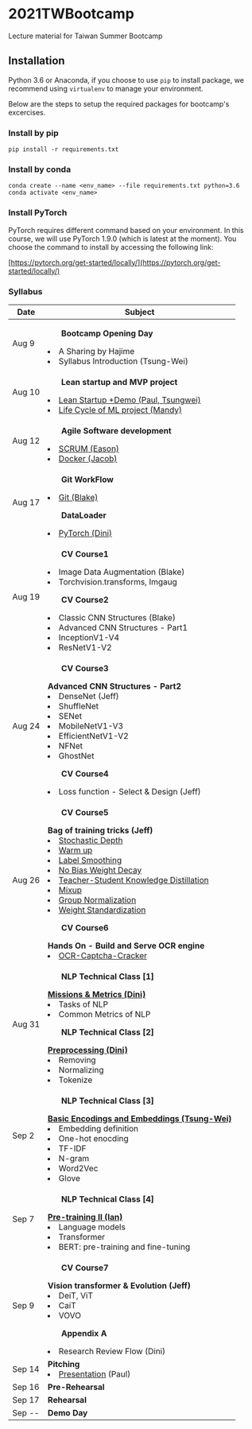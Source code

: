 # 2021TWBootcamp
Lecture material for Taiwan Summer Bootcamp

## Installation

Python 3.6 or Anaconda, if you choose to use `pip` to install package, we
recommend using `virtualenv` to manage your environment.

Below are the steps to setup the required packages for bootcamp's excercises.
### Install by pip

```
pip install -r requirements.txt
```

### Install by conda

```
conda create --name <env_name> --file requirements.txt python=3.6
conda activate <env_name>
```

### Install PyTorch

PyTorch requires different command based on your environment. In this course,
we will use PyTorch 1.9.0 (which is latest at the moment). You choose the
command to install by accessing the following link:

[https://pytorch.org/get-started/locally/](https://pytorch.org/get-started/locally/)

### Syllabus

| Date | Subject |
|--- | --- |
| Aug 9 | <ul>**Bootcamp Opening Day**</ul><li>A Sharing by Hajime</li><li>Syllabus Introduction (Tsung-Wei)</li> |
Aug 10 | <ul>**Lean startup and MVP project**</ul><li>[Lean Startup +Demo (Paul, Tsungwei)](https://docs.google.com/presentation/d/14F5uPuYLyg7nbRnaMQ9mMOhM4BGn7WrBKc6QcYpLLg8/edit#slide=id.p)</li><li>[Life Cycle of ML project (Mandy)](https://drive.google.com/file/d/1pB7r4WxQ9Sv-bD_3PLIfRE2nOU89RETY/view)</li>|
Aug 12 | <ul>**Agile Software development**</ul><li>[SCRUM (Eason)](https://docs.google.com/presentation/d/1bel15Ry8VrTbA0xS4YwdqcfJ-QQdlgXneZclPRLCeYg/edit#slide=id.p)</li><li>[Docker (Jacob)](https://paper.dropbox.com/doc/Docker-Introduction--BQjxe4eENplEA8xAs94va0o0Ag-LXOERMhBt5xB5tpaitfcG)</li> |
Aug 17 | <ul>**Git WorkFlow**</ul><li>[Git (Blake)](https://paper.dropbox.com/doc/Git-Workflow--BQj1vAF5QRamdmLkICWblaIcAg-yWEd7HKOJNJL6owP4LEdQ)</li><ul>**DataLoader**</ul><li>[PyTorch (Dini)](https://docs.google.com/presentation/d/1fp2YiflwrAPpbagSCT66CGZCMvW5KmsBPoksCl1_qr4/edit)</li>|
Aug 19 | <ul>**CV Course1**</ul><li>Image Data Augmentation (Blake)</li><li>Torchvision.transforms, Imgaug </li><ul>**CV Course2**</ul><li>Classic CNN Structures (Blake)</li><li>Advanced CNN Structures - Part1</li><li>InceptionV1-V4</li><li>ResNetV1-V2</li>|
Aug 24 | <ul>**CV Course3**</ul>**Advanced CNN Structures - Part2**<li>DenseNet  (Jeff)</li><li>ShuffleNet</li><li>SENet</li><li>MobileNetV1-V3</li><li>EfficientNetV1-V2</li><li>NFNet</li><li>GhostNet</li><ul>**CV Course4**</ul><li>Loss function - Select & Design (Jeff)</li> |
Aug 26 |<ul>**CV Course5**</ul>**Bag of training tricks (Jeff)**<li>[Stochastic Depth](https://arxiv.org/abs/1603.09382)<li>[Warm up](https://arxiv.org/abs/1512.03385)</li><li>[Label Smoothing](https://arxiv.org/abs/1906.02629)</li><li>[No Bias Weight Decay](https://arxiv.org/abs/1807.11205)</li><li>[Teacher-Student Knowledge Distillation](https://arxiv.org/abs/1503.02531)</li><li>[Mixup](https://arxiv.org/abs/1710.09412)</li><li>[Group Normalization](https://arxiv.org/abs/1803.08494)</li><li>[Weight Standardization](https://arxiv.org/abs/1903.10520)</li><ul>**CV Course6**</ul>**Hands On - Build and Serve OCR engine**<li>[OCR-Captcha-Cracker](https://github.com/jeff52415/OCR-Captcha-Cracker)</li>| 
Aug 31 | <ul>**NLP Technical Class [1]**</ul>[**Missions & Metrics (Dini)**](https://docs.google.com/presentation/d/1xsv8n2JPu3YS6biDYnBZ1mxQo4yZyIptZnqEvLEWo_s/edit?usp=sharing)<li>Tasks of NLP</li><li>Common Metrics of NLP</li><ul>**NLP Technical Class [2]**</ul>[**Preprocessing (Dini)**](https://docs.google.com/presentation/d/1y1gs_y_YbGYPAXPGEKCMThzCuJEdIiDwFbPqYWr7_JQ/edit?usp=sharing)<li>Removing</li><li>Normalizing</li><li>Tokenize</li> |
Sep 2 | <ul>**NLP Technical Class [3]**</ul>[**Basic Encodings and Embeddings (Tsung-Wei)**](https://github.com/Cinnamon/2021TWBootcamp/tree/main/natural_language_processing/pre-train%20I)<li>Embedding definition</li><li>One-hot enocding</li><li>TF-IDF</li><li>N-gram</li><li>Word2Vec</li><li>Glove</li> |
Sep 7 | <ul>**NLP Technical Class [4]**</ul>[**Pre-training II (Ian)**]()<li>Language models</li><li>Transformer</li><li>BERT: pre-training and fine-tuning</li> |
Sep 9 | <ul>**CV Course7**</ul>**Vision transformer & Evolution (Jeff)**<li>DeiT, ViT </li><li>CaiT</li><li>VOVO</li><ul>**Appendix A**</ul><li>Research Review Flow (Dini)</li>|
Sep 14 | **Pitching**<li>[Presentation](https://docs.google.com/presentation/d/1gfDYN5-RllJ33KLRo_GM8wRylgQ5dlHfMeFq02RKXEU/edit?usp=sharing) (Paul)</li>|
Sep 16 | **Pre-Rehearsal** |
Sep 17 | **Rehearsal** |
Sep -- | **Demo Day** |
